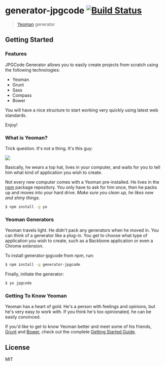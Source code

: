 # generator-jpgcode [![Build Status](https://secure.travis-ci.org/jpgcode/generator-jpgcode.png?branch=master)](https://travis-ci.org/jpgcode/generator-jpgcode)

> [Yeoman](http://yeoman.io) generator


## Getting Started

### Features

JPGCode Generator allows you to easily create projects from scratch using the following technologies:

- Yeoman
- Grunt
- Sass
- Compass
- Bower

You will have a nice structure to start working very quickly using latest web standards.

Enjoy!

### What is Yeoman?

Trick question. It's not a thing. It's this guy:

![](http://i.imgur.com/JHaAlBJ.png)

Basically, he wears a top hat, lives in your computer, and waits for you to tell him what kind of application you wish to create.

Not every new computer comes with a Yeoman pre-installed. He lives in the [npm](https://npmjs.org) package repository. You only have to ask for him once, then he packs up and moves into your hard drive. *Make sure you clean up, he likes new and shiny things.*

```bash
$ npm install -g yo
```

### Yeoman Generators

Yeoman travels light. He didn't pack any generators when he moved in. You can think of a generator like a plug-in. You get to choose what type of application you wish to create, such as a Backbone application or even a Chrome extension.

To install generator-jpgcode from npm, run:

```bash
$ npm install -g generator-jpgcode
```

Finally, initiate the generator:

```bash
$ yo jpgcode
```

### Getting To Know Yeoman

Yeoman has a heart of gold. He's a person with feelings and opinions, but he's very easy to work with. If you think he's too opinionated, he can be easily convinced.

If you'd like to get to know Yeoman better and meet some of his friends, [Grunt](http://gruntjs.com) and [Bower](http://bower.io), check out the complete [Getting Started Guide](https://github.com/yeoman/yeoman/wiki/Getting-Started).


## License

MIT
